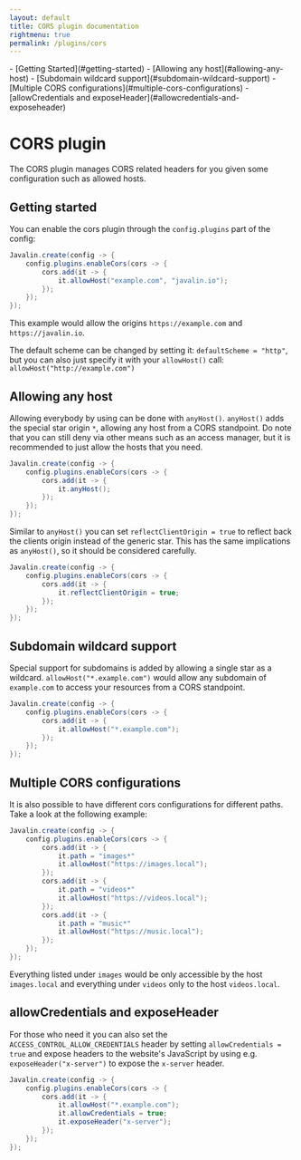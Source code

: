 ```yaml
---
layout: default
title: CORS plugin documentation
rightmenu: true
permalink: /plugins/cors
---
```


<div id="spy-nav" class="right-menu" markdown="1">
- [Getting Started](#getting-started)
- [Allowing any host](#allowing-any-host)
- [Subdomain wildcard support](#subdomain-wildcard-support)
- [Multiple CORS configurations](#multiple-cors-configurations)
- [allowCredentials and exposeHeader](#allowcredentials-and-exposeheader)
</div>

<h1 class="no-margin-top">CORS plugin</h1>

The CORS plugin manages CORS related headers for you given some configuration such as allowed hosts.

## Getting started

You can enable the cors plugin through the `config.plugins` part of the config:

```java
Javalin.create(config -> {
    config.plugins.enableCors(cors -> {
        cors.add(it -> {
            it.allowHost("example.com", "javalin.io");
        });
    });
});
```

This example would allow the origins `https://example.com` and `https://javalin.io`.

The default scheme can be changed by setting it: `defaultScheme = "http"`, but you can also just specify it with your
`allowHost()` call: `allowHost("http://example.com")`

## Allowing any host

Allowing everybody by using can be done with `anyHost()`.
`anyHost()` adds the special star origin `*`, allowing any host from a CORS standpoint. Do note that you can still
deny via other means such as an access manager, but it is recommended to just allow the hosts that you need.

```java
Javalin.create(config -> {
    config.plugins.enableCors(cors -> {
        cors.add(it -> {
            it.anyHost();
        });
    });
});
```

Similar to `anyHost()` you can set `reflectClientOrigin = true` to reflect back the clients origin instead of the generic
star. This has the same implications as `anyHost()`, so it should be considered carefully.

```java
Javalin.create(config -> {
    config.plugins.enableCors(cors -> {
        cors.add(it -> {
            it.reflectClientOrigin = true;
        });
    });
});
```

## Subdomain wildcard support

Special support for subdomains is added by allowing a single star as a wildcard.
`allowHost("*.example.com")` would allow any subdomain of `example.com` to access your resources from a CORS standpoint.

```java
Javalin.create(config -> {
    config.plugins.enableCors(cors -> {
        cors.add(it -> {
            it.allowHost("*.example.com");
        });
    });
});
```

## Multiple CORS configurations

It is also possible to have different cors configurations for different paths.
Take a look at the following example:

```java
Javalin.create(config -> {
    config.plugins.enableCors(cors -> {
        cors.add(it -> {
            it.path = "images*"
            it.allowHost("https://images.local");
        });
        cors.add(it -> {
            it.path = "videos*"
            it.allowHost("https://videos.local");
        });
        cors.add(it -> {
            it.path = "music*"
            it.allowHost("https://music.local");
        });
    });
});
```

Everything listed under `images` would be only accessible by the host `images.local` and everything under `videos`
only to the host `videos.local`.

## allowCredentials and exposeHeader

For those who need it you can also set the `ACCESS_CONTROL_ALLOW_CREDENTIALS` header by setting `allowCredentials = true`
and expose headers to the website's JavaScript by using e.g. `exposeHeader("x-server")` to expose the `x-server` header.

```java
Javalin.create(config -> {
    config.plugins.enableCors(cors -> {
        cors.add(it -> {
            it.allowHost("*.example.com");
            it.allowCredentials = true;
            it.exposeHeader("x-server");
        });
    });
});
```
